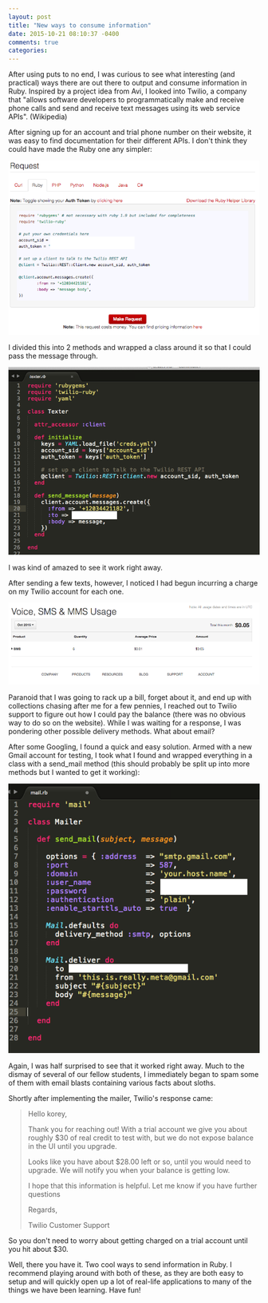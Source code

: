 ```yaml
---
layout: post
title: "New ways to consume information"
date: 2015-10-21 08:10:37 -0400
comments: true
categories: 
---
```


After using puts to no end, I was curious to see what interesting (and practical) ways there are out there to output and consume information in Ruby. Inspired by a project idea from Avi, I looked into Twilio, a company that "allows software developers to programmatically make and receive phone calls and send and receive text messages using its web service APIs". (Wikipedia)

After signing up for an account and trial phone number on their website, it was easy to find documentation for their different APIs. I don't think they could have made the Ruby one any simpler:

![alt text](../images/102015/twilio.png)

I divided this into 2 methods and wrapped a class around it so that I could pass the message through.

![alt text](../images/102015/twilio-2.png)

I was kind of amazed to see it work right away. 

After sending a few texts, however, I noticed I had begun incurring a charge on my Twilio account for each one. 

![alt text](../images/102015/twilio3.png)

Paranoid that I was going to rack up a bill, forget about it, and end up with collections chasing after me for a few pennies, I reached out to Twilio support to figure out how I could pay the balance (there was no obvious way to do so on the website). While I was waiting for a response, I was pondering other possible delivery methods. What about email?

After some Googling, I found a quick and easy solution. Armed with a new Gmail account for testing, I took what I found and wrapped everything in a class with a send_mail method (this should probably be split up into more methods but I wanted to get it working):

![alt text](../images/102015/gmail.png)

Again, I was half surprised to see that it worked right away. Much to the dismay of several of our fellow students, I immediately began to spam some of them with email blasts containing various facts about sloths.

Shortly after implementing the mailer, Twilio's response came:

> Hello korey,
> 
> Thank you for reaching out! With a trial account we give you about roughly $30 of real credit to test with, but we do not expose balance in the UI until you upgrade.
> 
> Looks like you have about $28.00 left or so, until you would need to upgrade. We will notify you when your balance is getting low.
> 
> I hope that this information is helpful. Let me know if you have further questions
> 
> Regards,
> 
> Twilio Customer Support

So you don't need to worry about getting charged on a trial account until you hit about $30. 

Well, there you have it. Two cool ways to send information in Ruby. I recommend playing around with both of these, as they are both easy to setup and will quickly open up a lot of real-life applications to many of the things we have been learning. Have fun!